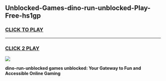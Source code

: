 
## Unblocked-Games-dino-run-unblocked-Play-Free-hs1gp
<h3>
<a href="https://premium76.site?title=dino-run-unblocked&ref=20M">CLICK TO PLAY</a></h3>
<hr>

<h3>
<a href="https://premium76.site?title=dino-run-unblocked&ref=20M">CLICK 2 PLAY</a>
  
</h3>

<a href="https://premium76.site?title=dino-run-unblocked&ref=19M"><img src="https://clearcache.store/games.png"></a>


**dino-run-unblocked games unblocked: Your Gateway to Fun and Accessible Online Gaming**
